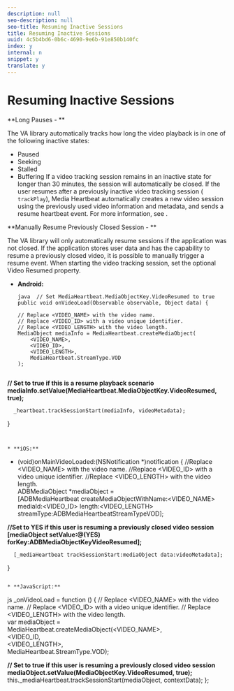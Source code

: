 ```yaml
---
description: null
seo-description: null
seo-title: Resuming Inactive Sessions
title: Resuming Inactive Sessions
uuid: 4c5b4bd6-0b6c-4690-9e6b-91e850b140fc
index: y
internal: n
snippet: y
translate: y
---
```


# Resuming Inactive Sessions

**Long Pauses - **

The VA library automatically tracks how long the video playback is in one of the following inactive states: 


* Paused
* Seeking
* Stalled
* Buffering
If a video tracking session remains in an inactive state for longer than 30 minutes, the session will automatically be closed. If the user resumes after a previously inactive video tracking session ( ` trackPlay`), Media Heartbeat automatically creates a new video session using the previously used video information and metadata, and sends a resume heartbeat event. For more information, see [](../metrics-and-metadata/r_vhl_video-params.md). 

**Manually Resume Previously Closed Session - **

The VA library will only automatically resume sessions if the application was not closed. If the application stores user data and has the capability to resume a previously closed video, it is possible to manually trigger a resume event. When starting the video tracking session, set the optional Video Resumed property. 

* **Android:** 
  ```
  java  // Set MediaHeartbeat.MediaObjectKey.VideoResumed to true 
  public void onVideoLoad(Observable observable, Object data) { 
   
  // Replace <VIDEO_NAME> with the video name. 
  // Replace <VIDEO_ID> with a video unique identifier. 
  // Replace <VIDEO_LENGTH> with the video length.  
  MediaObject mediaInfo = MediaHeartbeat.createMediaObject(  
      <VIDEO_NAME>,  
      <VIDEO_ID>,  
      <VIDEO_LENGTH>,  
      MediaHeartbeat.StreamType.VOD 
  ); 
   
<b> 
       // Set to true if this is a resume playback scenario 
       mediaInfo.setValue(MediaHeartbeat.MediaObjectKey.VideoResumed, true); </b> 
   
      _heartbeat.trackSessionStart(mediaInfo, videoMetadata); 
  }
  ```


* **iOS:** 
  ```
  - (void)onMainVideoLoaded:(NSNotification *)notification { 
      //Replace <VIDEO_NAME> with the video name. 
      //Replace <VIDEO_ID> with a video unique identifier. 
      //Replace <VIDEO_LENGTH> with the video length.     
      ADBMediaObject *mediaObject =  
        [ADBMediaHeartbeat createMediaObjectWithName:<VIDEO_NAME> 
                           mediaId:<VIDEO_ID> 
                           length:<VIDEO_LENGTH> 
                           streamType:ADBMediaHeartbeatStreamTypeVOD]; 
   
<b> 
       //Set to YES if this user is resuming a previously closed video session 
       [mediaObject setValue:@(YES) forKey:ADBMediaObjectKeyVideoResumed];</b> 
   
      [_mediaHeartbeat trackSessionStart:mediaObject data:videoMetadata]; 
  } 
  
  ```

* **JavaScript:** 
  ```
  js  _onVideoLoad = function () { 
      // Replace <VIDEO_NAME> with the video name. 
      // Replace <VIDEO_ID> with a video unique identifier. 
      // Replace <VIDEO_LENGTH> with the video length.  
      var mediaObject =  
        MediaHeartbeat.createMediaObject(<VIDEO_NAME>,  
                                         <VIDEO_ID,  
                                         <VIDEO_LENGTH>,  
                                         MediaHeartbeat.StreamType.VOD); 
        
   
<b>    // Set to true if this user is resuming a previously closed video session 
       mediaObject.setValue(MediaObjectKey.VideoResumed, true); 
   </b> 
      this._mediaHeartbeat.trackSessionStart(mediaObject, contextData); 
  };
  ```


